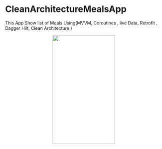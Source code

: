 # CleanArchitectureMealsApp
This App Show list of Meals 
Using(MVVM, Coroutines , live Data, Retrofit , Dagger Hilt, Clean Architecture )
<p align="center">
<img  width="200" height="350" src="https://user-images.githubusercontent.com/103468470/216798396-710331c6-2290-4306-b616-fe940662f3b5.jpg">
</p>
